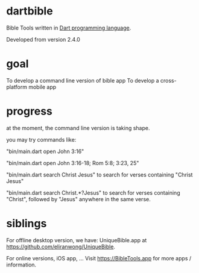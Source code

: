 # dartbible
Bible Tools written in <a href="dart.dev">Dart programming language</a>.

Developed from version 2.4.0

# goal
To develop a command line version of bible app
To develop a cross-platform mobile app

# progress
at the moment, the command line version is taking shape.

you may try commands like:

"bin/main.dart open John 3:16"

"bin/main.dart open John 3:16-18; Rom 5:8; 3:23, 25"

"bin/main.dart search Christ Jesus" to search for verses containing "Christ Jesus"

"bin/main.dart search Christ.*?Jesus" to search for verses containing "Christ", followed by "Jesus" anywhere in the same verse.

# siblings
For offline desktop version, we have:
UniqueBible.app at <a href="https://github.com/eliranwong/UniqueBible">https://github.com/eliranwong/UniqueBible</a>.

For online versions, iOS app, ...
Visit <a href="https://BibleTools.app">https://BibleTools.app</a> for more apps / information.

